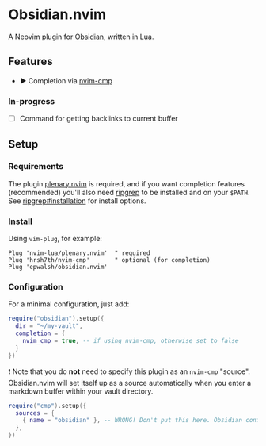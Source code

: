 # Obsidian.nvim

A Neovim plugin for [Obsidian](https://obsidian.md), written in Lua.

## Features

- ▶️ Completion via [nvim-cmp](https://github.com/hrsh7th/nvim-cmp)

### In-progress

- [ ] Command for getting backlinks to current buffer

## Setup

### Requirements

The plugin [plenary.nvim](https://github.com/nvim-lua/plenary.nvim) is required, and if you want completion features (recommended) you'll also need [ripgrep](https://github.com/BurntSushi/ripgrep) to be installed and on your `$PATH`.
See [ripgrep#installation](https://github.com/BurntSushi/ripgrep) for install options.

### Install

Using `vim-plug`, for example:

```vim
Plug 'nvim-lua/plenary.nvim'  " required
Plug 'hrsh7th/nvim-cmp'       " optional (for completion)
Plug 'epwalsh/obsidian.nvim'
```

### Configuration

For a minimal configuration, just add:

```lua
require("obsidian").setup({
  dir = "~/my-vault",
  completion = {
    nvim_cmp = true, -- if using nvim-cmp, otherwise set to false
  }
})
```

:exclamation: Note that you do **not** need to specify this plugin as an `nvim-cmp` "source".
Obsidian.nvim will set itself up as a source automatically when you enter a markdown buffer within your vault directory.

```lua
require("cmp").setup({
  sources = {
    { name = "obsidian" }, -- WRONG! Don't put this here. Obsidian configures itself for nvim-cmp
  },
})
```
